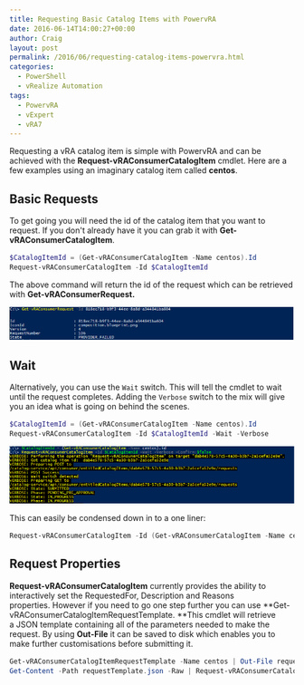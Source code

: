 ```yaml
---
title: Requesting Basic Catalog Items with PowervRA
date: 2016-06-14T14:00:27+00:00
author: Craig
layout: post
permalink: /2016/06/requesting-catalog-items-powervra.html
categories:
  - PowerShell
  - vRealize Automation
tags:
  - PowervRA
  - vExpert
  - vRA7
---
```

Requesting a vRA catalog item is simple with PowervRA and can be achieved with the **Request-vRAConsumerCatalogItem** cmdlet. Here are a few examples using an imaginary catalog item called **centos**.

<!--more-->

## Basic Requests

To get going you will need the id of the catalog item that you want to request. If you don't already have it you can grab it with **Get-vRAConsumerCatalogItem**.

```powershell
$CatalogItemId = (Get-vRAConsumerCatalogItem -Name centos).Id
Request-vRAConsumerCatalogItem -Id $CatalogItemId
```

The above command will return the id of the request which can be retrieved with **Get-vRAConsumerRequest.**

![getrequest](/assets/images/getrequest.png)

## Wait

Alternatively, you can use the `Wait` switch. This will tell the cmdlet to wait until the request completes. Adding the `Verbose` switch to the mix will give you an idea what is going on behind the scenes.

```powershell
$CatalogItemId = (Get-vRAConsumerCatalogItem -Name centos).Id
Request-vRAConsumerCatalogItem -Id $CatalogItemId -Wait -Verbose
```

![request](/assets/images/request-1.png)

This can easily be condensed down in to a one liner:

```powershell
Request-vRAConsumerCatalogItem -Id (Get-vRAConsumerCatalogItem -Name centos).Id -Wait -Verbose
```

## Request Properties

**Request-vRAConsumerCatalogItem** currently provides the ability to interactively set the RequestedFor, Description and Reasons properties. However if you need to go one step further you can use **Get-vRAConsumerCatalogItemRequestTemplate. **This cmdlet will retrieve a JSON template containing all of the parameters needed to make the request. By using **Out-File** it can be saved to disk which enables you to make further customisations before submitting it.

```powershell
Get-vRAConsumerCatalogItemRequestTemplate -Name centos | Out-File requestTemplate.json
Get-Content -Path requestTemplate.json -Raw | Request-vRAConsumerCatalogItem
```
